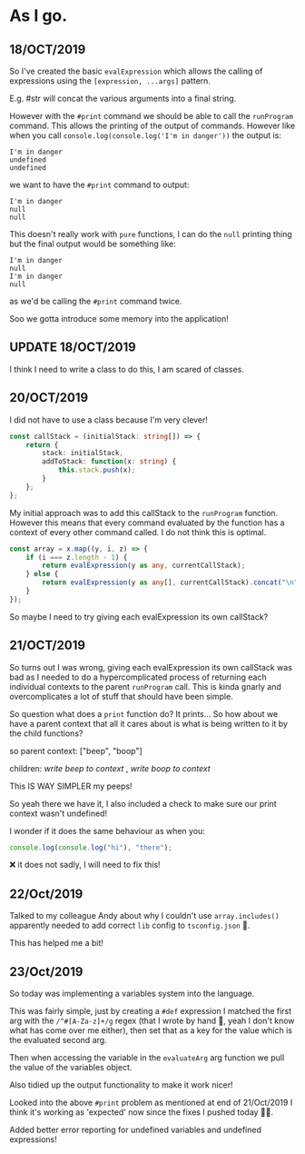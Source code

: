 # As I go.

## 18/OCT/2019

So I've created the basic `evalExpression` which allows the calling of expressions using the `[expression, ...args]` pattern.

E.g. #str will concat the various arguments into a final string.

However with the `#print` command we should be able to call the `runProgram` command. This allows the printing of the output of commands. However like when you call `console.log(console.log('I'm in danger'))` the output is:

```
I'm in danger
undefined
undefined
```

we want to have the `#print` command to output:

```
I'm in danger
null
null
```

This doesn't really work with `pure` functions, I can do the `null` printing thing but the final output would be something like:

```
I'm in danger
null
I'm in danger
null
```

as we'd be calling the `#print` command twice.

Soo we gotta introduce some memory into the application!

## UPDATE 18/OCT/2019

I think I need to write a class to do this, I am scared of classes.

## 20/OCT/2019

I did not have to use a class because I'm very clever!

```typescript
const callStack = (initialStack: string[]) => {
    return {
        stack: initialStack,
        addToStack: function(x: string) {
            this.stack.push(x);
        }
    };
};
```

My initial approach was to add this callStack to the `runProgram` function. However this means that every command evaluated by the function has a context of every other command called. I do not think this is optimal.

```typescript
const array = x.map((y, i, z) => {
    if (i === z.length - 1) {
        return evalExpression(y as any, currentCallStack);
    } else {
        return evalExpression(y as any[], currentCallStack).concat("\n");
    }
});
```

So maybe I need to try giving each evalExpression its own callStack?

## 21/OCT/2019

So turns out I was wrong, giving each evalExpression its own callStack was bad as I needed to do a hypercomplicated process of returning each individual contexts to the parent `runProgram` call. This is kinda gnarly and overcomplicates a lot of stuff that should have been simple.

So question what does a `print` function do? It prints... So how about we have a parent context that all it cares about is what is being written to it by the child functions?

so parent context: ["beep", "boop"]

children: _write beep to context_ , _write boop to context_

This IS WAY SIMPLER my peeps!

So yeah there we have it, I also included a check to make sure our print context wasn't undefined!

I wonder if it does the same behaviour as when you:

```javascript
console.log(console.log("hi"), "there");
```

❌ it does not sadly, I will need to fix this!

## 22/Oct/2019

Talked to my colleague Andy about why I couldn't use `array.includes()` apparently needed to add correct `lib` config to `tsconfig.json` 🙌.

This has helped me a bit!

## 23/Oct/2019

So today was implementing a variables system into the language.

This was fairly simple, just by creating a `#def` expression I matched the first arg with the `/^#[A-Za-z]+/g` regex (that I wrote by hand 🤯, yeah I don't know what has come over me either), then set that as a key for the value which is the evaluated second arg.

Then when accessing the variable in the `evaluateArg` arg function we pull the value of the variables object.

Also tidied up the output functionality to make it work nicer!

Looked into the above `#print` problem as mentioned at end of 21/Oct/2019 I think it's working as 'expected' now since the fixes I pushed today 🤷‍♀️.

Added better error reporting for undefined variables and undefined expressions!
